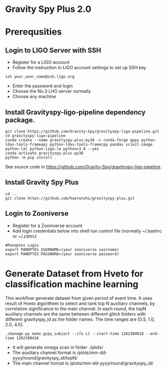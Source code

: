 # Gravity Spy Plus 2.0
# Prerequsities

## Login to LIGO Server with SSH
- Register for a LIGO account
- Follow the instruction in LIGO account settings to set up SSH key
```
ssh your_user_name@ssh.ligo.org        
```
- Enter the password and login
- Choose the No.3 LHO server normally
- Choose any machine

## Install Gravityspy-ligo-pipeline dependency package. 

```
git clone https://github.com/Gravity-Spy/gravityspy-ligo-pipeline.git
cd gravityspy-ligo-pipeline
conda create --name gravityspy-plus-py38 -c conda-forge gwpy python-ldas-tools-frameapi python-ldas-tools-framecpp pandas scikit-image python-lal python-ligo-lw python=3.8 --yes
conda activate gravityspy-plus-py38
python -m pip install .
```

See source code in https://github.com/Gravity-Spy/gravityspy-ligo-pipeline.

## Install Gravity Spy Plus
```
cd ..
git clone https://github.com/haorenzhi/gravityspy-plus.git
```

## Login to Zooniverse 

- Register for a Zooniverse account
- Add login credentials below into shell run control file (normally ~/.bashrc or ~/.zshrc)
```
#Panoptes Login
export PANOPTES_USERNAME=(your zooniverse username)
export PANOPTES_PASSWORD=(your zooniverse password)
```
# Generate Dataset from Hveto for classification machine learning
This workflow generate dataset from given period of event time. It uses result of Hveto algorithem to select and rank top N auxiliary channels, by correlation significance to the main channel. In each round, the topN auxiliary channels are the same between different glitch folders with different gravityspy_id as the folder names. The time ranges are [0.5, 1.0, 2.0, 4.0].

```
./manage.py make_gspy_subject --ifo L1 --start-time 1262304018 --end-time 1262390418
```

- It will generate omega scan in folder ./plots/
- The auxiliary channel format is /plots/mm-dd-yyyy/round/gravityspy_id/topN/
- The main channel format is /plots/mm-dd-yyyy/round/gravityspy_id/
